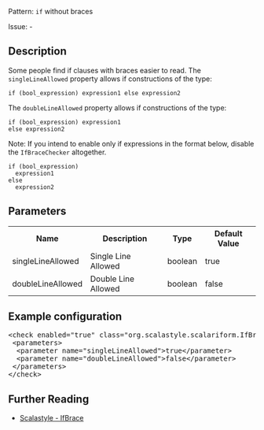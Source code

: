 Pattern: `if` without braces

Issue: -

## Description

Some people find if clauses with braces easier to read. The `singleLineAllowed` property allows if constructions of the type:

    if (bool_expression) expression1 else expression2

The `doubleLineAllowed` property allows if constructions of the type:

    if (bool_expression) expression1
    else expression2

Note: If you intend to enable only if expressions in the format below, disable the `IfBraceChecker` altogether.

    if (bool_expression)
      expression1
    else
      expression2

## Parameters
<table><tr><th>Name</th><th>Description</th><th>Type</th><th>Default Value</th></tr><tr><td>singleLineAllowed</td>
        <td>Single Line Allowed</td>
        <td>boolean</td>
        <td>true</td>
      </tr><tr><td>doubleLineAllowed</td>
        <td>Double Line Allowed</td>
        <td>boolean</td>
        <td>false</td>
      </tr></table>

## Example configuration
<pre>&lt;check enabled=&quot;true&quot; class=&quot;org.scalastyle.scalariform.IfBraceChecker&quot; level=&quot;warning&quot;&gt;
 &lt;parameters&gt;
  &lt;parameter name=&quot;singleLineAllowed&quot;&gt;true&lt;/parameter&gt;
  &lt;parameter name=&quot;doubleLineAllowed&quot;&gt;false&lt;/parameter&gt;
 &lt;/parameters&gt;
&lt;/check&gt;</pre>
<a name="org_scalastyle_scalariform_IllegalImportsChecker" />

## Further Reading

* [Scalastyle - IfBrace](http://www.scalastyle.org/rules-1.0.0.html#org_scalastyle_scalariform_IfBraceChecker)